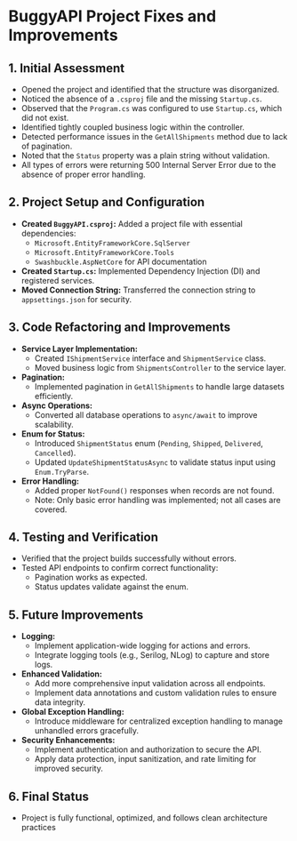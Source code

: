 
# BuggyAPI Project Fixes and Improvements

## 1. Initial Assessment
- Opened the project and identified that the structure was disorganized.
- Noticed the absence of a `.csproj` file and the missing `Startup.cs`.
- Observed that the `Program.cs` was configured to use `Startup.cs`, which did not exist.
- Identified tightly coupled business logic within the controller.
- Detected performance issues in the `GetAllShipments` method due to lack of pagination.
- Noted that the `Status` property was a plain string without validation.
- All types of errors were returning 500 Internal Server Error due to the absence of proper error handling.


## 2. Project Setup and Configuration
- **Created `BuggyAPI.csproj`:** Added a project file with essential dependencies:
  - `Microsoft.EntityFrameworkCore.SqlServer`
  - `Microsoft.EntityFrameworkCore.Tools`
  - `Swashbuckle.AspNetCore` for API documentation
- **Created `Startup.cs`:** Implemented Dependency Injection (DI) and registered services.
- **Moved Connection String:** Transferred the connection string to `appsettings.json` for security.

## 3. Code Refactoring and Improvements
- **Service Layer Implementation:**
  - Created `IShipmentService` interface and `ShipmentService` class.
  - Moved business logic from `ShipmentsController` to the service layer.
- **Pagination:**
  - Implemented pagination in `GetAllShipments` to handle large datasets efficiently.
- **Async Operations:**
  - Converted all database operations to `async/await` to improve scalability.
- **Enum for Status:**
  - Introduced `ShipmentStatus` enum (`Pending`, `Shipped`, `Delivered`, `Cancelled`).
  - Updated `UpdateShipmentStatusAsync` to validate status input using `Enum.TryParse`.
- **Error Handling:**
  - Added proper `NotFound()` responses when records are not found.
  - Note: Only basic error handling was implemented; not all cases are covered.

## 4. Testing and Verification
- Verified that the project builds successfully without errors.
- Tested API endpoints to confirm correct functionality:
  - Pagination works as expected.
  - Status updates validate against the enum.

## 5. Future Improvements
- **Logging:**
  - Implement application-wide logging for actions and errors.
  - Integrate logging tools (e.g., Serilog, NLog) to capture and store logs.
- **Enhanced Validation:**
  - Add more comprehensive input validation across all endpoints.
  - Implement data annotations and custom validation rules to ensure data integrity.
- **Global Exception Handling:**
  - Introduce middleware for centralized exception handling to manage unhandled errors gracefully.
- **Security Enhancements:**
  - Implement authentication and authorization to secure the API.
  - Apply data protection, input sanitization, and rate limiting for improved security.

## 6. Final Status
- Project is fully functional, optimized, and follows clean architecture practices
